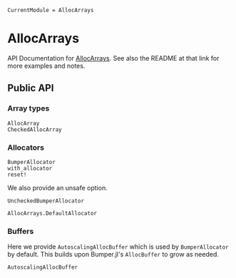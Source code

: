 ```@meta
CurrentModule = AllocArrays
```

# AllocArrays

API Documentation for [AllocArrays](https://github.com/ericphanson/AllocArrays.jl).
See also the README at that link for more examples and notes.

## Public API

### Array types

```@docs
AllocArray
CheckedAllocArray
```

### Allocators

```@docs
BumperAllocator
with_allocator
reset!
```

We also provide an unsafe option.

```@docs
UncheckedBumperAllocator
```

```@docs
AllocArrays.DefaultAllocator
```

### Buffers

Here we provide `AutoscalingAllocBuffer` which is used by `BumperAllocator` by default. This builds upon Bumper.jl's `AllocBuffer` to grow as needed.

```@docs
AutoscalingAllocBuffer
```
